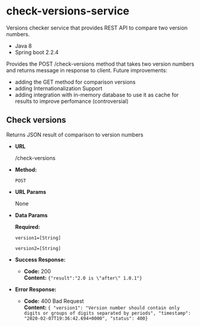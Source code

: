 # check-versions-service

Versions checker service that provides REST API to compare two version numbers.
- Java 8
- Spring boot 2.2.4

Provides the POST /check-versions method that takes two version numbers and returns message in response to client.
Future improvements:
- adding the GET method for comparison versions
- adding Internationalization Support 
- adding integration with in-memory database to use it as cache for results to improve perfomance (controversial)

**Check versions**
----
  Returns JSON result of comparison to version numbers
  
* **URL**

  /check-versions

* **Method:**
  
  `POST`
 
*  **URL Params**

   None

* **Data Params**

   **Required:**
 
   `version1=[String]`
  
   `version2=[String]`

* **Success Response:**

  * **Code:** 200 <br />
    **Content:** `{"result":"2.0 is \"after\" 1.0.1"}`
 
* **Error Response:**

  * **Code:** 400 Bad Request <br />
    **Content:** `{ "version1": "Version number should contain only digits or groups of digits separated by periods",
                    "timestamp": "2020-02-07T19:36:42.694+0000",
                     "status": 400}`



